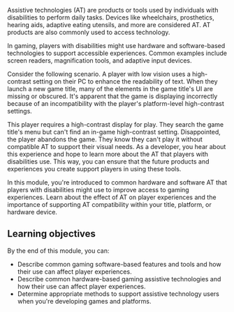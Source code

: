 Assistive technologies (AT) are products or tools used by individuals with disabilities to perform daily tasks. Devices like wheelchairs, prosthetics, hearing aids, adaptive eating utensils, and more are considered AT. AT products are also commonly used to access technology.

In gaming, players with disabilities might use hardware and software-based technologies to support accessible experiences. Common examples include screen readers, magnification tools, and adaptive input devices.

Consider the following scenario. A player with low vision uses a high-contrast setting on their PC to enhance the readability of text. When they launch a new game title, many of the elements in the game title's UI are missing or obscured. It's apparent that the game is displaying incorrectly because of an incompatibility with the player's platform-level high-contrast settings.

This player requires a high-contrast display for play. They search the game title's menu but can't find an in-game high-contrast setting. Disappointed, the player abandons the game. They know they can't play it without compatible AT to support their visual needs. As a developer, you hear about this experience and hope to learn more about the AT that players with disabilities use. This way, you can ensure that the future products and experiences you create support players in using these tools.

In this module, you're introduced to common hardware and software AT that players with disabilities might use to improve access to gaming experiences. Learn about the effect of AT on player experiences and the importance of supporting AT compatibility within your title, platform, or hardware device.

## Learning objectives

By the end of this module, you can:

- Describe common gaming software-based features and tools and how their use can affect player experiences.
- Describe common hardware-based gaming assistive technologies and how their use can affect player experiences.
- Determine appropriate methods to support assistive technology users when you're developing games and platforms.
